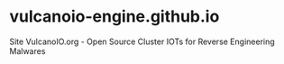 # vulcanoio-engine.github.io
Site VulcanoIO.org - Open Source Cluster IOTs for Reverse Engineering Malwares
